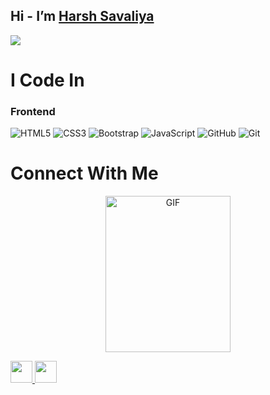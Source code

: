 
<h2>Hi - I’m <a href="https://www.linkedin.com/in/akshay-lad-016/">Harsh Savaliya</a></h2>


<a href="https://github.com/akshay-lad/" ><img src="https://media.licdn.com/dms/image/D4D03AQFuEXNLGnmTQA/profile-displayphoto-shrink_200_200/0/1698817571895?e=1704326400&v=beta&t=24hITAkMWby4hBQXUzm23kB3k8Je6UQBo40uEv_YmPg" /></a>

# I Code In

### Frontend

![HTML5](https://img.shields.io/badge/html5-%23E34F26.svg?style=for-the-badge&logo=html5&logoColor=white)  ![CSS3](https://img.shields.io/badge/css3-%231572B6.svg?style=for-the-badge&logo=css3&logoColor=white) ![Bootstrap](https://img.shields.io/badge/bootstrap-%23563D7C.svg?style=for-the-badge&logo=bootstrap&logoColor=white) ![JavaScript](https://img.shields.io/badge/netlify-%23000000.svg?style=for-the-badge&logo=netlify&logoColor=#00C7B7) ![GitHub](https://img.shields.io/badge/github-%23121011.svg?style=for-the-badge&logo=github&logoColor=white) ![Git](https://img.shields.io/badge/git-%23F05033.svg?style=for-the-badge&logo=git&logoColor=white)


# Connect With Me

<p align="center"><img height="250px" width="200px" alt="GIF" src="https://media.tenor.com/images/04e4cf554d9fb84ec676a6233aad38f7/tenor.gif" /></p>


<a href="mailto:savaliyaharsh385@gmail.com">
  <img height="35" src="https://img.shields.io/badge/gmail-c14438?&style=for-the-badge&logo=gmail&logoColor=white">
</a> 
<a href="www.linkedin.com/in/harsh-savaliya-7128a7269">
  <img height="35" src="https://img.shields.io/badge/linkedin-blue.svg?&style=for-the-badge&logo=linkedin&logoColor=white" />
</a>
